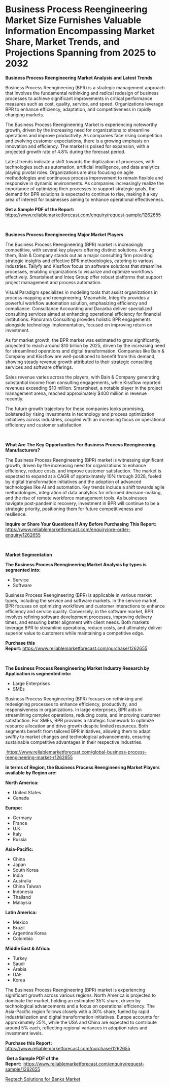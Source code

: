 <p><h1>Business Process Reengineering Market Size Furnishes Valuable Information Encompassing Market Share, Market Trends, and Projections Spanning from 2025 to 2032</h1></p><p><strong>Business Process Reengineering Market Analysis and Latest Trends</strong></p>
<p><p>Business Process Reengineering (BPR) is a strategic management approach that involves the fundamental rethinking and radical redesign of business processes to achieve significant improvements in critical performance measures such as cost, quality, service, and speed. Organizations leverage BPR to enhance efficiency, adaptation, and competitiveness in rapidly changing markets.</p><p>The Business Process Reengineering Market is experiencing noteworthy growth, driven by the increasing need for organizations to streamline operations and improve productivity. As companies face rising competition and evolving customer expectations, there is a growing emphasis on innovation and efficiency. The market is poised for expansion, with a projected growth rate of 4.8% during the forecast period. </p><p>Latest trends indicate a shift towards the digitization of processes, with technologies such as automation, artificial intelligence, and data analytics playing pivotal roles. Organizations are also focusing on agile methodologies and continuous process improvement to remain flexible and responsive in dynamic environments. As companies increasingly realize the importance of optimizing their processes to support strategic goals, the demand for BPR solutions is expected to continue to rise, making it a key area of interest for businesses aiming to enhance operational effectiveness.</p></p>
<p><strong>Get a Sample PDF of the Report:&nbsp;</strong> <a href="https://www.reliablemarketforecast.com/enquiry/request-sample/1262655?utm_campaign=3216&utm_medium=2&utm_source=Github&utm_content=ia&utm_term=09032025&utm_id=business-process-reengineering">https://www.reliablemarketforecast.com/enquiry/request-sample/1262655</a></p>
<p>&nbsp;</p>
<p><strong>Business Process Reengineering Major Market Players</strong></p>
<p><p>The Business Process Reengineering (BPR) market is increasingly competitive, with several key players offering distinct solutions. Among them, Bain & Company stands out as a major consulting firm providing strategic insights and effective BPR methodologies, catering to various industries. Tallyfy and Kissflow focus on software solutions that streamline processes, enabling organizations to visualize and optimize workflows effectively. Smartsheet and Inteq Group offer robust platforms that support project management and process automation.</p><p>Visual Paradigm specializes in modeling tools that assist organizations in process mapping and reengineering. Meanwhile, Integrify provides a powerful workflow automation solution, emphasizing efficiency and compliance. Consultance Accounting and Dacarba deliver specialized consulting services aimed at enhancing operational efficiency for financial institutions. Panorama Consulting provides holistic BPR engagements alongside technology implementation, focused on improving return on investment.</p><p>As for market growth, the BPR market was estimated to grow significantly, projected to reach around $10 billion by 2025, driven by the increasing need for streamlined operations and digital transformation. Companies like Bain & Company and Kissflow are well-positioned to benefit from this demand, showing steady revenue growth attributed to their strategic consulting services and software offerings.</p><p>Sales revenue varies across the players, with Bain & Company generating substantial income from consulting engagements, while Kissflow reported revenues exceeding $10 million. Smartsheet, a notable player in the project management arena, reached approximately $400 million in revenue recently.</p><p>The future growth trajectory for these companies looks promising, bolstered by rising investments in technology and process optimization initiatives across industries, coupled with an increasing focus on operational efficiency and customer satisfaction.</p></p>
<p>&nbsp;</p>
<p><strong>What Are The Key Opportunities For Business Process Reengineering Manufacturers?</strong></p>
<p><p>The Business Process Reengineering (BPR) market is witnessing significant growth, driven by the increasing need for organizations to enhance efficiency, reduce costs, and improve customer satisfaction. The market is expected to expand at a CAGR of approximately 10% through 2028, fueled by digital transformation initiatives and the adoption of advanced technologies like AI and automation. Key trends include a shift towards agile methodologies, integration of data analytics for informed decision-making, and the rise of remote workforce management tools. As businesses navigate post-pandemic recovery, investment in BPR will continue to be a strategic priority, positioning them for future competitiveness and resilience.</p></p>
<p><strong>Inquire or Share Your Questions If Any Before Purchasing This Report:</strong> <a href="https://www.reliablemarketforecast.com/enquiry/pre-order-enquiry/1262655?utm_campaign=3216&utm_medium=2&utm_source=Github&utm_content=ia&utm_term=09032025&utm_id=business-process-reengineering">https://www.reliablemarketforecast.com/enquiry/pre-order-enquiry/1262655</a></p>
<p>&nbsp;</p>
<p><strong>Market Segmentation</strong></p>
<p><strong>The Business Process Reengineering Market Analysis by types is segmented into:</strong></p>
<p><ul><li>Service</li><li>Software</li></ul></p>
<p><p>Business Process Reengineering (BPR) is applicable in various market types, including the service and software markets. In the service market, BPR focuses on optimizing workflows and customer interactions to enhance efficiency and service quality. Conversely, in the software market, BPR involves refining software development processes, improving delivery times, and ensuring better alignment with client needs. Both markets leverage BPR to streamline operations, reduce costs, and ultimately deliver superior value to customers while maintaining a competitive edge.</p></p>
<p><strong>Purchase this Report:&nbsp;</strong><a href="https://www.reliablemarketforecast.com/purchase/1262655?utm_campaign=3216&utm_medium=2&utm_source=Github&utm_content=ia&utm_term=09032025&utm_id=business-process-reengineering">https://www.reliablemarketforecast.com/purchase/1262655</a></p>
<p>&nbsp;</p>
<p><strong>The Business Process Reengineering Market Industry Research by Application is segmented into:</strong></p>
<p><ul><li>Large Enterprises</li><li>SMEs</li></ul></p>
<p><p>Business Process Reengineering (BPR) focuses on rethinking and redesigning processes to enhance efficiency, productivity, and responsiveness in organizations. In large enterprises, BPR aids in streamlining complex operations, reducing costs, and improving customer satisfaction. For SMEs, BPR provides a strategic framework to optimize resource allocation and drive growth despite limited resources. Both segments benefit from tailored BPR initiatives, allowing them to adapt swiftly to market changes and technological advancements, ensuring sustainable competitive advantages in their respective industries.</p></p>
<p><a href="https://www.reliablemarketforecast.com/global-business-process-reengineering-market-r1262655?utm_campaign=3216&utm_medium=2&utm_source=Github&utm_content=ia&utm_term=09032025&utm_id=business-process-reengineering">&nbsp;https://www.reliablemarketforecast.com/global-business-process-reengineering-market-r1262655</a></p>
<p><strong>In terms of Region, the Business Process Reengineering Market Players available by Region are:</strong></p>
<p>
    <p> <strong> North America: </strong>
        <ul>
            <li>United States</li>
            <li>Canada</li>
        </ul>
        </p> 
    <p> <strong> Europe: </strong>
        <ul>
            <li>Germany</li>
            <li>France</li>
            <li>U.K.</li>
            <li>Italy</li>
            <li>Russia</li>
        </ul>
        </p> 
    <p> <strong> Asia-Pacific: </strong>
        <ul>
            <li>China</li>
            <li>Japan</li>
            <li>South Korea</li>
            <li>India</li>
            <li>Australia</li>
            <li>China Taiwan</li>
            <li>Indonesia</li>
            <li>Thailand</li>
            <li>Malaysia</li>
        </ul>
        </p> 
    <p> <strong> Latin America: </strong>
        <ul>
            <li>Mexico</li>
            <li>Brazil</li>
            <li>Argentina Korea</li>
            <li>Colombia</li>
        </ul>
        </p> 
    <p> <strong> Middle East & Africa: </strong>
        <ul>
            <li>Turkey</li>
            <li>Saudi</li>
            <li>Arabia</li>
            <li>UAE</li>
            <li>Korea</li>
        </ul>
    </p>
    </p>
<p><p>The Business Process Reengineering (BPR) market is experiencing significant growth across various regions. North America is projected to dominate the market, holding an estimated 35% share, driven by technological advancements and a focus on operational efficiency. The Asia-Pacific region follows closely with a 30% share, fueled by rapid industrialization and digital transformation initiatives. Europe accounts for approximately 25%, while the USA and China are expected to contribute around 5% each, reflecting regional variances in adoption rates and investment levels.</p></p>
<p><strong>Purchase this Report: </strong><a href="https://www.reliablemarketforecast.com/purchase/1262655?utm_campaign=3216&utm_medium=2&utm_source=Github&utm_content=ia&utm_term=09032025&utm_id=business-process-reengineering">https://www.reliablemarketforecast.com/purchase/1262655</a></p>
<p>&nbsp;<strong>Get a Sample PDF of the Report:&nbsp;&nbsp;</strong><a href="https://www.reliablemarketforecast.com/enquiry/request-sample/1262655?utm_campaign=3216&utm_medium=2&utm_source=Github&utm_content=ia&utm_term=09032025&utm_id=business-process-reengineering">https://www.reliablemarketforecast.com/enquiry/request-sample/1262655</a></p>
<p><strong></strong></p>
<p><p><a href="https://github.com/hedbomkrahe/Market-Research-Report-List-1/blob/main/regtech-solutions-for-banks-market.md?utm_campaign=3216&utm_medium=2&utm_source=Github&utm_content=ia&utm_term=09032025&utm_id=business-process-reengineering">Regtech Solutions for Banks Market</a></p></p>